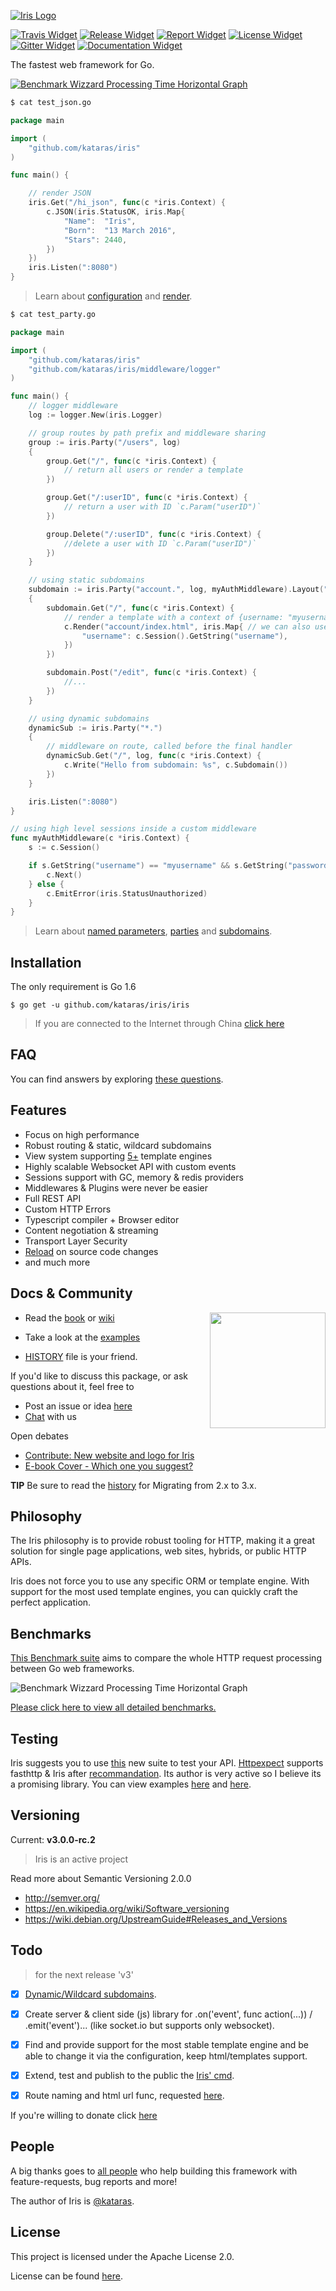 [![Iris Logo](http://iris-go.com/assets/iris_full_logo_2.png)](http://iris-go.com)

[![Travis Widget]][Travis] [![Release Widget]][Release] [![Report Widget]][Report] [![License Widget]][License] [![Gitter Widget]][Gitter] [![Documentation Widget]][Documentation]

[Travis Widget]: https://img.shields.io/travis/tmrts/boilr.svg?style=flat-square
[Travis]: http://travis-ci.org/kataras/iris
[License Widget]: https://img.shields.io/badge/license-Apache%20License%202.0-E91E63.svg?style=flat-square
[License]: https://github.com/kataras/iris/blob/master/LICENSE
[Release Widget]: https://img.shields.io/badge/release-v3.0.0--rc.2-blue.svg?style=flat-square
[Release]: https://github.com/kataras/iris/releases
[Gitter Widget]: https://img.shields.io/badge/chat-on%20gitter-00BCD4.svg?style=flat-square
[Gitter]: https://gitter.im/kataras/iris
[Report Widget]: https://img.shields.io/badge/report%20card-A%2B-F44336.svg?style=flat-square
[Report]: http://goreportcard.com/report/kataras/iris
[Documentation Widget]: https://img.shields.io/badge/documentation-reference-5272B4.svg?style=flat-square
[Documentation]: https://www.gitbook.com/book/kataras/iris/details
[Language Widget]: https://img.shields.io/badge/powered_by-Go-3362c2.svg?style=flat-square
[Language]: http://golang.org
[Platform Widget]: https://img.shields.io/badge/platform-Any--OS-gray.svg?style=flat-square

The fastest web framework for Go.

[![Benchmark Wizzard Processing Time Horizontal Graph](https://raw.githubusercontent.com/iris-contrib/website/cf71811e6acb2f9bf1e715e25660392bf090b923/assets/benchmark_horizontal_transparent.png)](https://github.com/smallnest/go-web-framework-benchmark)


```sh
$ cat test_json.go
```
```go
package main

import (
	"github.com/kataras/iris"
)

func main() {

	// render JSON
	iris.Get("/hi_json", func(c *iris.Context) {
		c.JSON(iris.StatusOK, iris.Map{
			"Name":  "Iris",
			"Born":  "13 March 2016",
			"Stars": 2440,
		})
	})
	iris.Listen(":8080")
}
```

> Learn about [configuration](https://kataras.gitbooks.io/iris/content/configuration.html) and [render](https://kataras.gitbooks.io/iris/content/render.html).


```sh
$ cat test_party.go
```
```go
package main

import (
	"github.com/kataras/iris"
	"github.com/kataras/iris/middleware/logger"
)

func main() {
	// logger middleware
	log := logger.New(iris.Logger)

	// group routes by path prefix and middleware sharing
	group := iris.Party("/users", log)
	{
		group.Get("/", func(c *iris.Context) {
			// return all users or render a template
		})

		group.Get("/:userID", func(c *iris.Context) {
			// return a user with ID `c.Param("userID")`
		})

		group.Delete("/:userID", func(c *iris.Context) {
			//delete a user with ID `c.Param("userID")`
		})
	}

	// using static subdomains
	subdomain := iris.Party("account.", log, myAuthMiddleware).Layout("layouts/subdomain.html")
	{
		subdomain.Get("/", func(c *iris.Context) {
			// render a template with a context of {username: "myusername"}
			c.Render("account/index.html", iris.Map{ // we can also use a struct
				"username": c.Session().GetString("username"),
			})
		})

		subdomain.Post("/edit", func(c *iris.Context) {
			//...
		})
	}

	// using dynamic subdomains
	dynamicSub := iris.Party("*.")
	{
		// middleware on route, called before the final handler
		dynamicSub.Get("/", log, func(c *iris.Context) {
			c.Write("Hello from subdomain: %s", c.Subdomain())
		})
	}

	iris.Listen(":8080")
}

// using high level sessions inside a custom middleware
func myAuthMiddleware(c *iris.Context) {
	s := c.Session()

	if s.GetString("username") == "myusername" && s.GetString("password") == "mypassword" {
		c.Next()
	} else {
		c.EmitError(iris.StatusUnauthorized)
	}
}

```
> Learn about [named parameters](https://kataras.gitbooks.io/iris/content/named-parameters.html), [parties](https://kataras.gitbooks.io/iris/content/party.html) and [subdomains](https://kataras.gitbooks.io/iris/content/subdomains.html).

Installation
------------
 The only requirement is Go 1.6

`$ go get -u github.com/kataras/iris/iris`

 >If you are connected to the Internet through China [click here](https://kataras.gitbooks.io/iris/content/install.html)

FAQ
------------
You can find answers by exploring [these questions](https://github.com/kataras/iris/issues?q=label%3Aquestion).


Features
------------
- Focus on high performance
- Robust routing & static, wildcard subdomains
- View system supporting [5+](https://kataras.gitbooks.io/iris/content/render_templates.html) template engines
- Highly scalable Websocket API with custom events
- Sessions support with GC, memory & redis providers
- Middlewares & Plugins were never be easier
- Full REST API
- Custom HTTP Errors
- Typescript compiler + Browser editor
- Content negotiation & streaming
- Transport Layer Security
- [Reload](https://github.com/kataras/iris/tree/master/iris#run) on source code changes
- and much more


Docs & Community
------------

<a href="https://www.gitbook.com/book/kataras/iris/details"><img align="right" width="185" src="http://iris-go.com/assets/book/cover_1.png"></a>


- Read the [book](https://www.gitbook.com/book/kataras/iris/details) or [wiki](https://github.com/kataras/iris/wiki)

- Take a look at the [examples](https://github.com/iris-contrib/examples)

- [HISTORY](https://github.com//kataras/iris/tree/master/HISTORY.md) file is your friend.


If you'd like to discuss this package, or ask questions about it, feel free to

* Post an issue or  idea [here](https://github.com/kataras/iris/issues)
* [Chat]( https://gitter.im/kataras/iris) with us

Open debates

 - [Contribute: New website and logo for Iris](https://github.com/kataras/iris/issues/153)
 - [E-book Cover - Which one you suggest?](https://github.com/kataras/iris/issues/67)

**TIP** Be sure to read the [history](HISTORY.md) for Migrating from 2.x to 3.x.

Philosophy
------------

The Iris philosophy is to provide robust tooling for HTTP, making it a great solution for single page applications, web sites, hybrids, or public HTTP APIs.

Iris does not force you to use any specific ORM or template engine. With support for the most used template engines, you can quickly craft the perfect application.

Benchmarks
------------

[This Benchmark suite](https://github.com/smallnest/go-web-framework-benchmark) aims to compare the whole HTTP request processing between Go web frameworks.

![Benchmark Wizzard Processing Time Horizontal Graph](https://raw.githubusercontent.com/iris-contrib/website/cf71811e6acb2f9bf1e715e25660392bf090b923/assets/benchmark_horizontal_transparent.png)

[Please click here to view all detailed benchmarks.](https://github.com/smallnest/go-web-framework-benchmark)

Testing
------------

Iris suggests you to use [this](https://github.com/gavv/httpexpect) new  suite to test your API.
[Httpexpect](https://github.com/gavv/httpexpect) supports fasthttp & Iris after [recommandation](https://github.com/gavv/httpexpect/issues/2). Its author is very active so I believe its a promising library. You can view examples [here](https://github.com/gavv/httpexpect/blob/master/example/iris_test.go) and [here](https://github.com/kataras/iris/blob/master/tests/router_test.go).

Versioning
------------

Current: **v3.0.0-rc.2**
>  Iris is an active project


Read more about Semantic Versioning 2.0.0

 - http://semver.org/
 - https://en.wikipedia.org/wiki/Software_versioning
 - https://wiki.debian.org/UpstreamGuide#Releases_and_Versions


Todo
------------
> for the next release 'v3'

- [x] [Dynamic/Wildcard subdomains](https://kataras.gitbooks.io/iris/content/subdomains.html).
- [x] Create server & client side (js) library for .on('event', func action(...)) / .emit('event')... (like socket.io but supports only websocket).
- [x] Find and provide support for the most stable template engine and be able to change it via the configuration, keep html/templates  support.
- [x] Extend, test and publish to the public the [Iris' cmd](https://github.com/kataras/iris/tree/master/iris).
- [x] Route naming and html url func, requested [here](https://github.com/kataras/iris/issues/165).


If you're willing to donate click [here](DONATIONS.md)

People
------------
A big thanks goes to [all people](https://github.com/kataras/iris/issues?utf8=%E2%9C%93&q=label%3A%22feature+request%22) who help building this framework with feature-requests, bug reports and more!

The author of Iris is [@kataras](https://github.com/kataras).


License
------------

This project is licensed under the Apache License 2.0.

License can be found [here](https://github.com/kataras/iris/blob/master/LICENSE).

